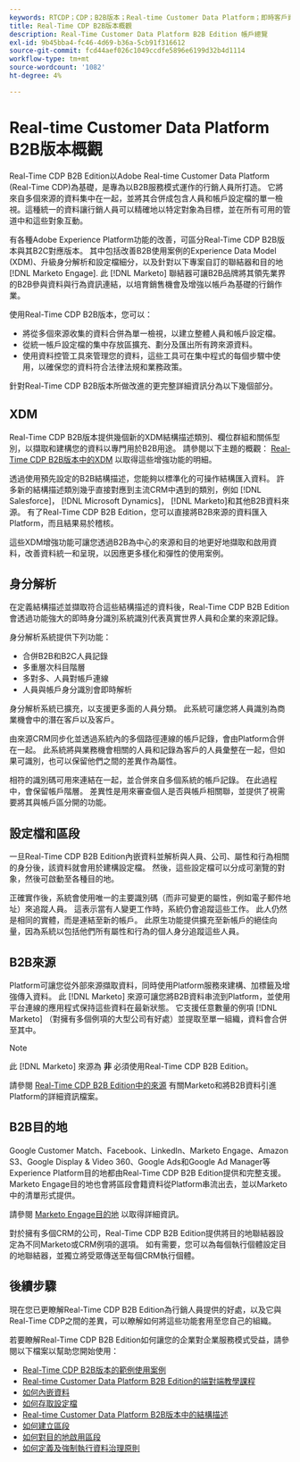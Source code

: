 ```yaml
---
keywords: RTCDP；CDP；B2B版本；Real-time Customer Data Platform；即時客戶資料平台；real time cdp；b2b；cdp；客戶人工智慧
title: Real-Time CDP B2B版本概觀
description: Real-Time Customer Data Platform B2B Edition 帳戶總覽
exl-id: 9b45bba4-fc46-4d69-b36a-5cb91f316612
source-git-commit: fcd44aef026c1049ccdfe5896e6199d32b4d1114
workflow-type: tm+mt
source-wordcount: '1082'
ht-degree: 4%

---
```


# Real-time Customer Data Platform B2B版本概觀

Real-Time CDP B2B Edition以Adobe Real-time Customer Data Platform (Real-Time CDP)為基礎，是專為以B2B服務模式運作的行銷人員所打造。 它將來自多個來源的資料集中在一起，並將其合併成包含人員和帳戶設定檔的單一檢視。這種統一的資料讓行銷人員可以精確地以特定對象為目標，並在所有可用的管道中和這些對象互動。

有各種Adobe Experience Platform功能的改善，可區分Real-Time CDP B2B版本與其B2C對應版本。 其中包括改善B2B使用案例的Experience Data Model (XDM)、升級身分解析和設定檔細分，以及針對以下專案自訂的聯結器和目的地 [!DNL Marketo Engage]. 此 [!DNL Marketo] 聯結器可讓B2B品牌將其領先業界的B2B參與資料與行為資訊連結，以培育銷售機會及增強以帳戶為基礎的行銷作業。

使用Real-Time CDP B2B版本，您可以：

* 將從多個來源收集的資料合併為單一檢視，以建立整體人員和帳戶設定檔。
* 從統一帳戶設定檔的集中存放區擴充、劃分及匯出所有跨來源資料。
* 使用資料控管工具來管理您的資料，這些工具可在集中程式的每個步驟中使用，以確保您的資料符合法律法規和業務政策。

針對Real-Time CDP B2B版本所做改進的更完整詳細資訊分為以下幾個部分。

## XDM

Real-Time CDP B2B版本提供幾個新的XDM結構描述類別、欄位群組和關係型別，以擷取和建構您的資料以專門用於B2B用途。 請參閱以下主題的概觀： [Real-Time CDP B2B版本中的XDM](./schemas/b2b.md) 以取得這些增強功能的明細。

透過使用預先設定的B2B結構描述，您能夠以標準化的可操作結構匯入資料。 許多新的結構描述類別幾乎直接對應到主流CRM中遇到的類別，例如 [!DNL Salesforce]， [!DNL Microsoft Dynamics]， [!DNL Marketo]和其他B2B資料來源。 有了Real-Time CDP B2B Edition，您可以直接將B2B來源的資料匯入Platform，而且結果易於稽核。

這些XDM增強功能可讓您透過B2B為中心的來源和目的地更好地擷取和啟用資料，改善資料統一和呈現，以因應更多樣化和彈性的使用案例。

## 身分解析

在定義結構描述並擷取符合這些結構描述的資料後，Real-Time CDP B2B Edition會透過功能強大的即時身分識別系統識別代表真實世界人員和企業的來源記錄。

身分解析系統提供下列功能：

* 合併B2B和B2C人員記錄
* 多重層次科目階層
* 多對多、人員對帳戶連線
* 人員與帳戶身分識別會即時解析

身分解析系統已擴充，以支援更多面的人員分類。 此系統可讓您將人員識別為商業機會中的潛在客戶以及客戶。

由來源CRM同步化並透過系統內的多個路徑連線的帳戶記錄，會由Platform合併在一起。 此系統將與業務機會相關的人員和記錄為客戶的人員彙整在一起，但如果可識別，也可以保留他們之間的差異作為屬性。

相符的識別碼可用來連結在一起，並合併來自多個系統的帳戶記錄。 在此過程中，會保留帳戶階層。 差異性是用來審查個人是否與帳戶相關聯，並提供了視需要將其與帳戶區分開的功能。

## 設定檔和區段

一旦Real-Time CDP B2B Edition內嵌資料並解析與人員、公司、屬性和行為相關的身分後，該資料就會用於建構設定檔。 然後，這些設定檔可以分成可瀏覽的對象，然後可啟動至各種目的地。

正確實作後，系統會使用唯一的主要識別碼（而非可變更的屬性，例如電子郵件地址）來追蹤人員。 這表示當有人變更工作時，系統仍會追蹤這些工作。 此人仍然是相同的實體，而是連結至新的帳戶。 此原生功能提供擴充至新帳戶的絕佳向量，因為系統以包括他們所有屬性和行為的個人身分追蹤這些人員。

## B2B來源

Platform可讓您從外部來源擷取資料，同時使用Platform服務來建構、加標籤及增強傳入資料。 此 [!DNL Marketo] 來源可讓您將B2B資料串流到Platform，並使用平台連線的應用程式保持這些資料在最新狀態。 它支援任意數量的例項 [!DNL Marketo] （對擁有多個例項的大型公司有好處）並提取至單一組織，資料會合併至其中。

>[!NOTE]
>
>此 [!DNL Marketo] 來源為 **非** 必須使用Real-Time CDP B2B Edition。

請參閱 [Real-Time CDP B2B Edition中的來源](./sources/b2b.md) 有關Marketo和將B2B資料引進Platform的詳細資訊檔案。

## B2B目的地

Google Customer Match、Facebook、LinkedIn、Marketo Engage、Amazon S3、Google Display &amp; Video 360、Google Ads和Google Ad Manager等Experience Platform目的地都由Real-Time CDP B2B Edition提供和完整支援。 Marketo Engage目的地也會將區段會籍資料從Platform串流出去，並以Marketo中的清單形式提供。

請參閱 [Marketo Engage目的地](../destinations/catalog/adobe/marketo-engage.md) 以取得詳細資訊。

對於擁有多個CRM的公司，Real-Time CDP B2B Edition提供將目的地聯結器設定為不同Marketo或CRM例項的選項。 如有需要，您可以為每個執行個體設定目的地聯結器，並獨立將受眾傳送至每個CRM執行個體。

## 後續步驟

現在您已更瞭解Real-Time CDP B2B Edition為行銷人員提供的好處，以及它與Real-Time CDP之間的差異，可以瞭解如何將這些功能套用至您自己的組織。

若要瞭解Real-Time CDP B2B Edition如何讓您的企業對企業服務模式受益，請參閱以下檔案以幫助您開始使用：

* [Real-Time CDP B2B版本的範例使用案例](./b2b-use-case.md)
* [Real-time Customer Data Platform B2B Edition的端對端教學課程](./b2b-tutorial.md)
* [如何內嵌資料](./sources/b2b.md)
* [如何存取設定檔](./profile/profile-overview.md)
* [Real-time Customer Data Platform B2B版本中的結構描述](./schemas/b2b.md)
* [如何建立區段](./segmentation/b2b.md)
* [如何對目的地啟用區段](./destinations/b2b.md)
* [如何定義及強制執行資料治理原則](./privacy/data-governance-overview.md)
